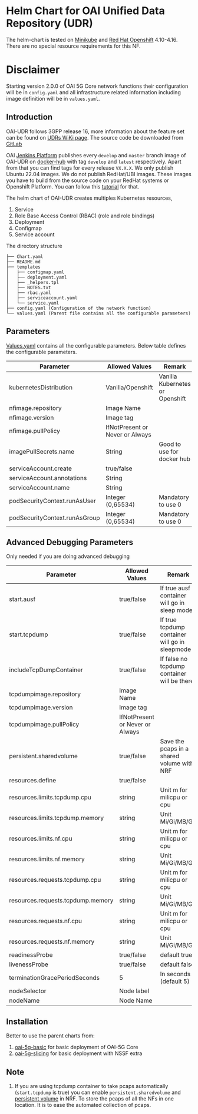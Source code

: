 # Helm Chart for OAI Unified Data Repository (UDR)

The helm-chart is tested on [Minikube](https://minikube.sigs.k8s.io/docs/) and [Red Hat Openshift](https://www.redhat.com/fr/technologies/cloud-computing/openshift) 4.10-4.16. There are no special resource requirements for this NF. 


# Disclaimer

Starting version 2.0.0 of OAI 5G Core network functions their configuration will be in `config.yaml` and all infrastructure related information including image definition will be in `values.yaml`.

## Introduction

OAI-UDR follows 3GPP release 16, more information about the feature set can be found on [UDRs WiKi page](https://gitlab.eurecom.fr/oai/cn5g/oai-cn5g-udr/-/wikis/home). The source code be downloaded from [GitLab](https://gitlab.eurecom.fr/oai/cn5g/oai-cn5g-udr)

OAI [Jenkins Platform](https://jenkins-oai.eurecom.fr/job/OAI-CN5G-UDR/) publishes every `develop` and `master` branch image of OAI-UDR on [docker-hub](https://hub.docker.com/r/oaisoftwarealliance/oai-udr) with tag `develop` and `latest` respectively. Apart from that you can find tags for every release `VX.X.X`. We only publish Ubuntu 22.04 images. We do not publish RedHat/UBI images. These images you have to build from the source code on your RedHat systems or Openshift Platform. You can follow this [tutorial](../../../openshift/README.md) for that.

The helm chart of OAI-UDR creates multiples Kubernetes resources,

1. Service
2. Role Base Access Control (RBAC) (role and role bindings)
3. Deployment
4. Configmap
5. Service account

The directory structure

```
├── Chart.yaml
├── README.md
├── templates
│   ├── configmap.yaml
│   ├── deployment.yaml
│   ├── _helpers.tpl
│   ├── NOTES.txt
│   ├── rbac.yaml
│   ├── serviceaccount.yaml
│   └── service.yaml
├── config.yaml (Configuration of the network function)
└── values.yaml (Parent file contains all the configurable parameters)
```

## Parameters

[Values.yaml](./values.yaml) contains all the configurable parameters. Below table defines the configurable parameters. 


|Parameter                    |Allowed Values                 |Remark                                   |
|-----------------------------|-------------------------------|-----------------------------------------|
|kubernetesDistribution               |Vanilla/Openshift              |Vanilla Kubernetes or Openshift          |
|nfimage.repository           |Image Name                     |                                         |
|nfimage.version              |Image tag                      |                                         |
|nfimage.pullPolicy           |IfNotPresent or Never or Always|                                         |
|imagePullSecrets.name        |String                         |Good to use for docker hub               |
|serviceAccount.create        |true/false                     |                                         |
|serviceAccount.annotations   |String                         |                                         |
|serviceAccount.name          |String                         |                                         |
|podSecurityContext.runAsUser |Integer (0,65534)              |Mandatory to use 0                       |
|podSecurityContext.runAsGroup|Integer (0,65534)              |Mandatory to use 0                       |


## Advanced Debugging Parameters

Only needed if you are doing advanced debugging


|Parameter                        |Allowed Values                 |Remark                                        |
|---------------------------------|-------------------------------|----------------------------------------------|
|start.ausf                        |true/false                    |If true ausf container will go in sleep mode  |
|start.tcpdump                    |true/false                     |If true tcpdump container will go in sleepmode|
|includeTcpDumpContainer          |true/false                     |If false no tcpdump container will be there   |
|tcpdumpimage.repository          |Image Name                     |                                              |
|tcpdumpimage.version             |Image tag                      |                                              |
|tcpdumpimage.pullPolicy          |IfNotPresent or Never or Always|                                              |
|persistent.sharedvolume          |true/false                     |Save the pcaps in a shared volume with NRF    |
|resources.define                 |true/false                     |                                              |
|resources.limits.tcpdump.cpu     |string                         |Unit m for milicpu or cpu                     |
|resources.limits.tcpdump.memory  |string                         |Unit Mi/Gi/MB/GB                              |
|resources.limits.nf.cpu          |string                         |Unit m for milicpu or cpu                     |
|resources.limits.nf.memory       |string                         |Unit Mi/Gi/MB/GB                              |
|resources.requests.tcpdump.cpu   |string                         |Unit m for milicpu or cpu                     |
|resources.requests.tcpdump.memory|string                         |Unit Mi/Gi/MB/GB                              |
|resources.requests.nf.cpu        |string                         |Unit m for milicpu or cpu                     |
|resources.requests.nf.memory     |string                         |Unit Mi/Gi/MB/GB                              |
|readinessProbe                   |true/false                     |default true                                  |
|livenessProbe                    |true/false                     |default false                                 |
|terminationGracePeriodSeconds    |5                              |In seconds (default 5)                        |
|nodeSelector                     |Node label                     |                                              |
|nodeName                         |Node Name                      |                                              |

## Installation

Better to use the parent charts from:

1. [oai-5g-basic](../oai-5g-basic/README.md) for basic deployment of OAI-5G Core
2. [oai-5g-slicing](../oai-5g-slicing/README.md) for basic deployment with NSSF extra 

## Note

1. If you are using tcpdump container to take pcaps automatically (`start.tcpdump` is true) you can enable `persistent.sharedvolume` and [persistent volume](./oai-nrf/values.yaml) in NRF. To store the pcaps of all the NFs in one location. It is to ease the automated collection of pcaps.
